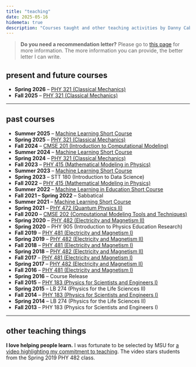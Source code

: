 ```yaml
---
title: "teaching"
date: 2025-05-16
hidemeta: true
description: "Courses taught and other teaching activities by Danny Caballero."
---
```


> **Do you need a recommendation letter?** Please go to [this page](/recletter/) for more information. The more information you can provide, the better letter I can write.

## present and future courses

- **Spring 2026** – [PHY 321 (Classical Mechanics)](/phy321msu)
- **Fall 2025** – [PHY 321 (Classical Mechanics)](/phy321msu)

---

## past courses

- **Summer 2025** – [Machine Learning Short Course](/MSU_REU_ML_course)
- **Spring 2025** – [PHY 321 (Classical Mechanics)](/phy321msu)
- **Fall 2024** – [CMSE 201 (Introduction to Computational Modeling)](https://www.egr.msu.edu/classes/cmse201/)
- **Summer 2024** – [Machine Learning Short Course](/MSU_REU_ML_course)
- **Spring 2024** – [PHY 321 (Classical Mechanics)](/phy321msu)
- **Fall 2023** – [PHY 415 (Mathematical Modeling in Physics)](/phy415fall23)
- **Summer 2023** – [Machine Learning Short Course](/MSU_REU_ML_course)
- **Spring 2023** – STT 180 (Introduction to Data Science)
- **Fall 2022** – [PHY 415 (Mathematical Modeling in Physics)](/phy415msu)
- **Summer 2022** – [Machine Learning in Education Short Course](https://learningmachineslab.github.io/OPSI_ML_workshop/intro.html)
- **Fall 2021 – Spring 2022** – Sabbatical
- **Summer 2021** – [Machine Learning Short Course](/MSU_REU_ML_course)
- **Spring 2021** – [PHY 472 (Quantum Physics II)](/phy472msu_s2021)
- **Fall 2020** – [CMSE 202 (Computational Modeling Tools and Techniques)](https://www.egr.msu.edu/classes/cmse202/)
- **Spring 2020** – [PHY 482 (Electricity and Magnetism II)](/phy482msu_s2020)
- **Spring 2020** – PHY 905 (Introduction to Physics Education Research)
- **Fall 2019** – [PHY 481 (Electricity and Magnetism I)](/phy481msu_f2019)
- **Spring 2019** – [PHY 482 (Electricity and Magnetism II)](/phy482msu_s2019)
- **Fall 2018** – [PHY 481 (Electricity and Magnetism I)](/phy481msu_f2018)
- **Spring 2018** – [PHY 482 (Electricity and Magnetism II)](/phy482msu_s2018)
- **Fall 2017** – [PHY 481 (Electricity and Magnetism I)](/phy481msu_f2017)
- **Spring 2017** – [PHY 482 (Electricity and Magnetism II)](/phy482msu/)
- **Fall 2016** – [PHY 481 (Electricity and Magnetism I)](/phy481msu/)
- **Spring 2016** – Course Release
- **Fall 2015** – [PHY 183 (Physics for Scientists and Engineers I)](https://www.msuperl.org/wikis/pcubed/doku.php)
- **Spring 2015** – LB 274 (Physics for the Life Sciences II)
- **Fall 2014** – [PHY 183 (Physics for Scientists and Engineers I)](https://www.msuperl.org/wikis/pcubed/doku.php)
- **Spring 2014** – LB 274 (Physics for the Life Sciences II)
- **Fall 2013** – PHY 183 (Physics for Scientists and Engineers I)

---

## other teaching things

**I love helping people learn.** I was fortunate to be selected by MSU for [a video highlighting my commitment to teaching](https://youtube.com/watch?v=xkZooG2Nk8Q). The video stars students from the Spring 2019 PHY 482 class.
